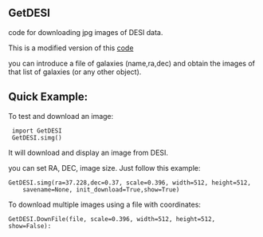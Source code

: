 
## GetDESI

code for downloading jpg images of DESI data.

This is a modified version of this [code](https://github.com/canorve/sdss_jpg)

you can introduce a file of galaxies (name,ra,dec) and obtain the images
of that list of galaxies (or any other object).


## Quick Example:

To test and download an image:
```
 import GetDESI
 GetDESI.simg()
```
It will download and display an image from DESI.

you can set RA, DEC, image size. Just follow this example:

```
GetDESI.simg(ra=37.228,dec=0.37, scale=0.396, width=512, height=512,
    savename=None, init_download=True,show=True)
```

To download multiple images using a file with coordinates:
```
GetDESI.DownFile(file, scale=0.396, width=512, height=512, show=False):
```
